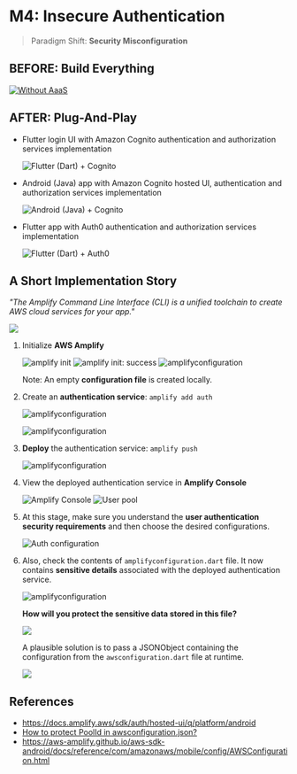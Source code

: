 # M4: Insecure Authentication

>Paradigm Shift: **Security Misconfiguration**

## BEFORE: Build Everything

[![Without AaaS](../images/misc/5b_WithoutAaaS.png)](https://medium.com/@afegbua/flutter-thursday-13-building-a-user-registration-and-login-process-with-provider-and-external-api-1bb87811fd1d)

## AFTER: Plug-And-Play

* Flutter login UI with Amazon Cognito authentication and authorization services implementation

    ![Flutter (Dart) + Cognito](../images/flutter/2a_flutter_cognito_login.png)

* Android (Java) app with Amazon Cognito hosted UI, authentication and authorization services implementation

    ![Android (Java) + Cognito](../images/flutter/2b_java_cognito.png)

* Flutter app with Auth0 authentication and authorization services implementation
  
    ![Flutter (Dart) + Auth0](../images/flutter/2c_flutter_auth0_login.png)

## A Short Implementation Story

*"The Amplify Command Line Interface (CLI) is a unified toolchain to create AWS cloud services for your app."*

![](../images/amazon_cognito/0_authenticationWithAmplify.png)

1. Initialize **AWS Amplify**

    ![amplify init](../images/amazon_cognito/1_amplify_init.png)
    ![amplify init: success](../images/amazon_cognito/2_amplify_init_success.png)
    ![amplifyconfiguration](../images/amazon_cognito/3_amplifyconfiguration.png)

    Note: An empty **configuration file** is created locally.

2. Create an **authentication service**: `amplify add auth`

    ![amplifyconfiguration](../images/amazon_cognito/4_add_auth.png)

    ![amplifyconfiguration](../images/amazon_cognito/4b_add_auth.png)

3. **Deploy** the authentication service: `amplify push`

    ![amplifyconfiguration](../images/amazon_cognito/4c_deploy_auth.png)

4. View the deployed authentication service in **Amplify Console**

    ![Amplify Console](../images/amazon_cognito/4d_amplify_console.png)
    ![User pool](../images/amazon_cognito/5_user_pool.png)

5. At this stage, make sure you understand the **user authentication security requirements** and then choose the desired configurations.

    ![Auth configuration](../images/amazon_cognito/4e_auth_configuration.png)

6. Also, check the contents of `amplifyconfiguration.dart` file. It now contains **sensitive details** associated with the deployed authentication service.

    ![amplifyconfiguration](../images/amazon_cognito/3b_amplifyconfiguration.png)

    **How will you protect the sensitive data stored in this file?**

    ![](../images/amazon_cognito/3c_amplifyconfiguration.png)

    A plausible solution is to pass a JSONObject containing the configuration from the `awsconfiguration.dart` file at runtime.

    ![](../images/misc/1b_JSONObject.png)

## References

* https://docs.amplify.aws/sdk/auth/hosted-ui/q/platform/android
* [How to protect PoolId in awsconfiguration.json?](https://github.com/aws-amplify/aws-sdk-android/issues/711)
* https://aws-amplify.github.io/aws-sdk-android/docs/reference/com/amazonaws/mobile/config/AWSConfiguration.html